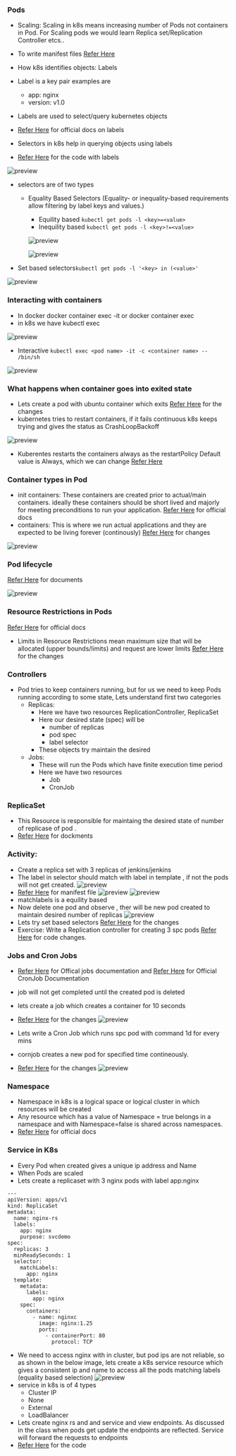 ### Pods 
* Scaling: Scaling in k8s means increasing number of Pods not containers in Pod. For Scaling pods we would learn Replica set/Replication Controller etcs..

* To write manifest files [Refer Here](https://kubernetes.io/docs/reference/generated/kubernetes-api/v1.28/)
* How k8s identifies objects: Labels
* Label is a key pair examples are
    * app: nginx
    * version: v1.0
* Labels are used to select/query kubernetes objects
* [Refer Here](https://kubernetes.io/docs/concepts/overview/working-with-objects/labels/) for official docs on labels
* Selectors in k8s help in querying objects using labels
* [Refer Here](https://github.com/jagadeesh9666/k8s/commit/5e9973ee223754f52857f4aff58e6240a690477b#diff-d1590d82e06f13a05dc9b42f83585ac90aea08e24debd9ea81f2bb7d3481d877) for the code with labels

![preview](./Images/k3.png)

* selectors are of two types
    * Equality Based Selectors (Equality- or inequality-based requirements allow filtering by label keys and values.)
       - Equility based  `kubectl get pods -l <key>=<value>`
       - Inequility based `kubectl get pods -l <key>!=<value>`

       ![preview](./Images/k4.png)
       
     
       ![preview](./Images/k5.png)
    
* Set based selectors`kubectl get pods -l '<key> in (<value>'`

![preview](./Images/k6.png)

### Interacting with containers
* In docker docker container exec -it or docker container exec
* in k8s we have kubectl exec

![preview](./Images/k7.png)

* Interactive ` kubectl exec <pod name> -it -c <container name> -- /bin/sh `

![preview](./Images/k8.png)

 ### What happens when container goes into exited state
* Lets create a pod with ubuntu container which exits
[Refer Here](https://github.com/jagadeesh9666/k8s/commit/305fcdb1e94f142ef22afc72830dd5efd426e7ae) for the changes
* kubernetes tries to restart containers, if it fails continuous k8s keeps trying and gives the status as CrashLoopBackoff

![preview](./Images/k9.png)

* Kuberentes restarts the containers always as the restartPolicy Default value is Always, which we can change [Refer Here](https://kubernetes.io/docs/concepts/workloads/pods/pod-lifecycle/#restart-policy)

 ### Container types in Pod
* init containers: These containers are created prior to actual/main containers. ideally these containers should be short lived and majorly for meeting preconditions to run your application. [Refer Here](https://kubernetes.io/docs/concepts/workloads/pods/init-containers/) for official docs
* containers: This is where we run actual applications and they are expected to be living forever (continously)
[Refer Here](https://github.com/jagadeesh9666/k8s/commit/3d7fdb7723dbcb518f983b7954afa7a728838462) for changes

![preview](./Images/k11.png)

### Pod lifecycle
[Refer Here](https://kubernetes.io/docs/concepts/workloads/pods/pod-lifecycle/) for documents

![preview](./Images/k10.png)

 ### Resource Restrictions in Pods
[Refer Here](https://kubernetes.io/docs/concepts/configuration/manage-resources-containers/) for official docs
* Limits in Resoruce Restrictions mean maximum size that will be allocated (upper bounds/limits) and request are lower limits
[Refer Here](https://github.com/jagadeesh9666/k8s/commit/1dafa628703f5a79788c29b11a7d0c46d2d374ad) for the changes

### Controllers
* Pod tries to keep containers running, but for us we need to keep Pods running according to some state, Lets understand first two categories
    * Replicas:
       - Here we have two resources ReplicationController, ReplicaSet
       - Here our desired state (spec) will be
          - number of replicas
          - pod spec
          - label selector
       - These objects try maintain the desired
    * Jobs:
       - These will run the Pods which have finite execution time period
       - Here we have two resources
           - Job
           - CronJob
### ReplicaSet
* This Resource is responsible for maintaing the desired state of number of replicase of pod .
* [Refer Here](https://kubernetes.io/docs/concepts/workloads/controllers/replicaset/) for dockments

### Activity:
* Create a replica set with 3 replicas of jenkins/jenkins
* The label in selector should match with label in template , if not the pods will not get created.
![preview](./Images/k12.png)
* [Refer Here](https://github.com/jagadeesh9666/k8s/commit/00dcb36db964fdf161efc1596452f8a274ff582c?diff=split) for manifest file
![preview](./Images/k13.png)
![preview](./Images/k14.png)
* matchlabels is a equility based
* Now delete one pod and observe , ther will be new pod created to maintain desired number of replicas
![preview](./Images/k15.png) 
* Lets try set based selectors [Refer Here](https://github.com/jagadeesh9666/k8s/commit/cdbe8eb187385d7a934d2fc21fb634054abe43b8) for the changes
* Exercise: Write a Replication controller for creating 3 spc pods
[Refer Here](https://github.com/jagadeesh9666/k8s/commit/40f891f718a15b9c6fb8185464a350d187d7705f) for code changes.

### Jobs and Cron Jobs

* [Refer Here](https://kubernetes.io/docs/concepts/workloads/controllers/job/) for Offical jobs documentation and [Refer Here](https://kubernetes.io/docs/concepts/workloads/controllers/cron-jobs/) for Official CronJob Documentation
* job will not get completed until the created pod is deleted 
* lets create a job which creates a container for 10 seconds
* [Refer Here](https://github.com/jagadeesh9666/k8s/commit/09b797d529dcae88db78dfeac8ae30fb9518c45f) for the changes
 ![preview](./Images/k16.png)

* Lets write a Cron Job which runs spc pod with command 1d for every mins
* cornjob creates a new pod for specified time contineously.
* [Refer Here](https://github.com/jagadeesh9666/k8s/commit/d80712975b5817d4cc643b2ac14f209cf33951d2) for the changes
 ![preview](./Images/k17.png)

### Namespace
* Namespace in k8s is a logical space or logical cluster in which resources will be created
* Any resource which has a value of Namespace = true belongs in a namespace and with Namespace=false is shared across namespaces.
* [Refer Here](https://kubernetes.io/docs/concepts/overview/working-with-objects/namespaces/) for official docs

### Service in K8s
* Every Pod when created gives a unique ip address and Name
* When Pods are scaled
* Lets create a replicaset with 3 nginx pods with label app:nginx
```
---
apiVersion: apps/v1
kind: ReplicaSet
metadata:
  name: nginx-rs
  labels:
    app: nginx
    purpose: svcdemo
spec:
  replicas: 3
  minReadySeconds: 1
  selector:
    matchLabels:
      app: nginx
  template:
    metadata:
      labels:
        app: nginx
    spec:
      containers:
        - name: nginxc
          image: nginx:1.25
          ports:
            - containerPort: 80
              protocol: TCP
```
* We need to access nginx with in cluster, but pod ips are not reliable, so as shown in the below image, lets create a k8s service resource which gives a consistent ip and name to access all the pods matching labels (equality based selection)
![preview](./Images/k18.png)
* service in k8s is of 4 types
  * Cluster IP
  * None
  * External
  * LoadBalancer
* Lets create nginx rs and and service and view endpoints. As discussed in the class when pods get update the endpoints are reflected. Service will forward the requests to endpoints
* [Refer Here](https://github.com/jagadeesh9666/k8s/commit/6e96dfedbd8f8963237a24b503a64e15a71ebd62) for the code

###